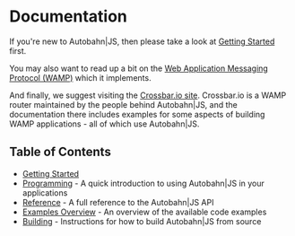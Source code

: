 # Documentation

If you're new to Autobahn|JS, then please take a look at [Getting Started](gettingstarted.md) first.

You may also want to read up a bit on the [Web Application Messaging Protocol (WAMP)](http://wamp-proto.org/why/) which it implements.

And finally, we suggest visiting the [Crossbar.io site](http://crossbar.io). Crossbar.io is a WAMP router maintained by the people behind Autobahn|JS, and the documentation there includes examples for some aspects of building WAMP applications - all of which use Autobahn|JS.

## Table of Contents

* [Getting Started](gettinstarted.md)
* [Programming](programming.md) - A quick introduction to using Autobahn|JS in your applications
* [Reference](reference.md) - A full reference to the Autobahn|JS API
* [Examples Overview](examples_overview-md) - An overview of the available code examples
* [Building](building.md) - Instructions for how to build Autobahn|JS from source

